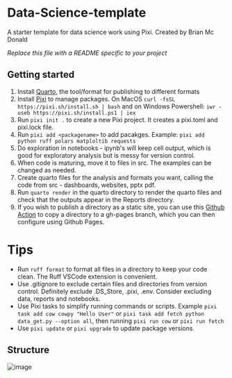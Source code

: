 # Data-Science-template
A starter template for data science work using Pixi.
Created by Brian Mc Donald

*Replace this file with a README specific to your project*

## Getting started

1. Install [Quarto](https://quarto.org/docs/get-started/), the tool/format for publishing to different formats
2. Install [Pixi](https://pixi.sh/latest/) to manage packages. On MacOS `curl -fsSL https://pixi.sh/install.sh | bash` and on Windows Powershell: `iwr -useb https://pixi.sh/install.ps1 | iex`
3. Run `pixi init .` to create a new Pixi project. It creates a pixi.toml and pixi.lock file.
3. Run `pixi add <packagename>` to add pacakges. Example: `pixi add python ruff polars matploltib requests` 
4. Do exploration in notebooks - ipynb's will keep cell output, which is good for exploratory analysis but is messy for version control.
5. When code is maturing, move it to files in src. The examples can be changed as needed.
6. Create quarto files for the analysis and formats you want, calling the code from src - dashboards, websites, pptx pdf.
7. Run `quarto render` in the quarto directory to render the quarto files and check that the outputs appear in the Reports directory.
8. If you wish to publish a directory as a static site, you can use this [Github Action](https://github.com/peaceiris/actions-gh-pages) to copy a directory to a gh-pages branch, which you can then configure using Github Pages.

# Tips
- Run `ruff format` to format all files in a directory to keep your code clean. The Ruff VSCode extension is convenient.
- Use .gitignore to exclude certain files and directories from version control. Definitely exclude .DS_Store, .pixi, .env. Consider excluding data, reports and notebooks.
- Use Pixi tasks to simplify running commands or scripts. Example `pixi task add cow cowpy "Hello User"` or `pixi task add fetch python data_get.py --option all`, then running `pixi run cow` or `pixi run fetch`
- Use `pixi update` or `pixi upgrade` to update package versions


## Structure
![image](https://github.com/user-attachments/assets/e7b8b320-1f49-49f5-b495-0b0fe38b0b90)
